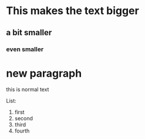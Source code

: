 # This makes the text bigger
## a bit smaller
### even smaller

# new paragraph
this is normal text

List: 
1. first
2. second
3. third
4. fourth
